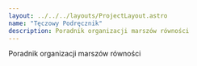 ```yaml
---
layout: ../../../layouts/ProjectLayout.astro
name: "Tęczowy Podręcznik"
description: Poradnik organizacji marszów równości
---
```


Poradnik organizacji marszów równości
